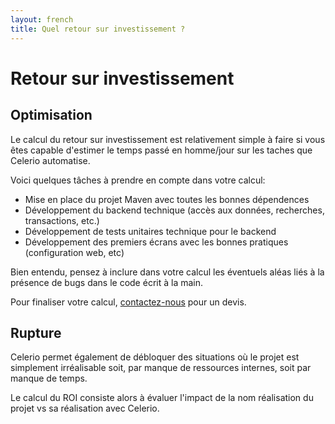 ```yaml
---
layout: french
title: Quel retour sur investissement ?
---
```

# Retour sur investissement

## Optimisation

Le calcul du retour sur investissement est relativement simple à faire si vous êtes capable d'estimer le temps passé en homme/jour sur les taches que Celerio automatise.

Voici quelques tâches à prendre en compte dans votre calcul:

* Mise en place du projet Maven avec toutes les bonnes dépendences
* Développement du backend technique (accès aux données, recherches, transactions, etc.)
* Développement de tests unitaires technique pour le backend
* Développement des premiers écrans avec les bonnes pratiques (configuration web, etc)

Bien entendu, pensez à inclure dans votre calcul les éventuels aléas liés à la présence de bugs dans le code écrit à la main.

Pour finaliser votre calcul, <a href="/nous-contacter.html">contactez-nous</a> pour un devis.

## Rupture

Celerio permet également de débloquer des situations où le projet est simplement irréalisable soit, par manque de ressources internes, soit par manque de temps.
 
Le calcul du ROI consiste alors à évaluer l'impact de la nom réalisation du projet vs sa réalisation avec Celerio. 